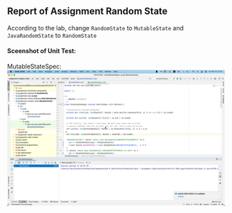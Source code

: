 ## Report of Assignment Random State

According to the lab, change `RandomState` to `MutableState` and `JavaRandomState` to `RandomState`

#### Sceenshot of Unit Test:
MutableStateSpec:
![](MutableStateTest.png)